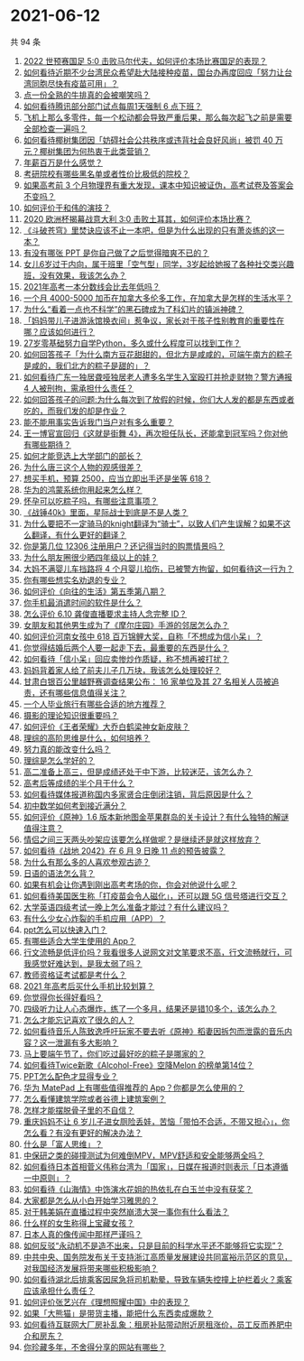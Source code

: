 # 2021-06-12

共 94 条

<!-- BEGIN -->
<!-- 最后更新时间 Sat Jun 12 2021 10:23:02 GMT+0800 (China Standard Time) -->

1. [2022 世预赛国足 5:0
   击败马尔代夫，如何评价本场比赛国足的表现？](https://www.zhihu.com/question/464568249)
2. [如何看待近期不少台湾民众希望赴大陆接种疫苗，国台办再度回应「努力让台湾同胞尽快有疫苗可用」？](https://www.zhihu.com/question/464418798)
3. [点一份全熟的牛排真的会被嘲笑吗？](https://www.zhihu.com/question/58762730)
4. [如何看待腾讯部分部门试点每周1天强制 6 点下班？](https://www.zhihu.com/question/464450515)
5. [飞机上那么多零件，每一个松动都会导致严重后果，那么每次起飞之前是需要全部检查一遍吗？](https://www.zhihu.com/question/463612668)
6. [如何看待椰树集团因「妨碍社会公共秩序或违背社会良好风尚」被罚 40
   万元？椰树集团为何热衷于此类营销？](https://www.zhihu.com/question/464473879)
7. [年薪百万是什么感觉？](https://www.zhihu.com/question/394637216)
8. [考研院校有哪些黑名单或者性价比极低的院校？](https://www.zhihu.com/question/280848134)
9. [如果高考前 3
   个月物理界有重大发现，课本中知识被证伪，高考试卷及答案会不变吗？](https://www.zhihu.com/question/463553981)
10. [如何评价于和伟的演技？](https://www.zhihu.com/question/48335002)
11. [2020 欧洲杯揭幕战意大利 3:0
    击败土耳其，如何评价本场比赛？](https://www.zhihu.com/question/464454217)
12. [《斗破苍穹》里焚诀应该不止一本吧，但是为什么出现的只有萧炎练的这一本？](https://www.zhihu.com/question/464059396)
13. [有没有哪张 PPT 是你自己做了之后觉得暗爽不已的？](https://www.zhihu.com/question/312454495)
14. [女儿6岁过于内向，属于班里「空气型」同学，3岁起给她报了各种社交类兴趣班，没有效果，我该怎么办？](https://www.zhihu.com/question/464021053)
15. [2021年高考一本分数线会比去年低吗？](https://www.zhihu.com/question/464003745)
16. [一个月 4000-5000
    加币在加拿大多伦多工作，在加拿大是怎样的生活水平？](https://www.zhihu.com/question/307481892)
17. [为什么“看着一点也不科学”的黑石碑成为了科幻片的镇派神碑？](https://www.zhihu.com/question/311303973)
18. [「妈妈带儿子进游泳馆换衣间」惹争议，家长对于孩子性别教育的重要性在哪？应该如何进行？](https://www.zhihu.com/question/464095184)
19. [27岁零基础努力自学Python，多久或什么程度可以找到工作？](https://www.zhihu.com/question/27690970)
20. [如何回答孩子「为什么南方豆花甜甜的，但北方是咸咸的，可端午南方的粽子是咸的，我们北方的粽子是甜的」？](https://www.zhihu.com/question/463726781)
21. [如何看待广东一独居聋哑独居老人遭多名学生入室殴打并抢走财物？警方通报 4
    人被刑拘，需承担什么责任？](https://www.zhihu.com/question/464245440)
22. [如何回答孩子的问题:为什么每次到了放假的时候，你们大人发的都是东西或者吃的，而我们发的却是作业？](https://www.zhihu.com/question/264436872)
23. [能不能用事实告诉我门当户对有多么重要？](https://www.zhihu.com/question/279552421)
24. [王一博官宣回归《这就是街舞
    4》，再次担任队长，还能拿到冠军吗？你对他有哪些期待？](https://www.zhihu.com/question/464293874)
25. [如何才能竞选上大学部门的部长？](https://www.zhihu.com/question/366935090)
26. [为什么唐三这个人物的观感很差？](https://www.zhihu.com/question/462263899)
27. [想买手机，预算 2500，应当立即出手还是坐等 618？](https://www.zhihu.com/question/449010803)
28. [华为的鸿蒙系统你用起来怎么样？](https://www.zhihu.com/question/459846239)
29. [怀孕可以吃粽子吗，有哪些注意事项？](https://www.zhihu.com/question/454782677)
30. [《战锤40k》里面，星际战士到底是不是人类？](https://www.zhihu.com/question/459046677)
31. [为什么要把不一定骑马的knight翻译为“骑士”，以致人们产生误解？如果不这么翻译，有什么更好的翻译？](https://www.zhihu.com/question/454202202)
32. [你是第几位 12306 注册用户？还记得当时的购票情景吗？](https://www.zhihu.com/question/464291082)
33. [为什么朋友圈很少晒四年级以上的娃？](https://www.zhihu.com/question/462953490)
34. [大妈不满婴儿车挡路将 4
    个月婴儿掐伤，已被警方拘留，如何看待这一行为？](https://www.zhihu.com/question/464404071)
35. [你有哪些想实名劝退的专业？](https://www.zhihu.com/question/463744125)
36. [如何评价《向往的生活》第五季第八期？](https://www.zhihu.com/question/464403699)
37. [你手机最消遣时间的软件是什么？](https://www.zhihu.com/question/355195888)
38. [怎么评价 6.10 龚俊直播要求主持人念完整 ID？](https://www.zhihu.com/question/464365051)
39. [女朋友和其他男生成为了《摩尔庄园》手游的邻居怎么办？](https://www.zhihu.com/question/463203335)
40. [如何评价河南女孩中 618
    百万锦鲤大奖，自称「不想成为信小呆」？](https://www.zhihu.com/question/464239351)
41. [你觉得结婚后两个人要一起走下去，最重要的东西是什么？](https://www.zhihu.com/question/462707693)
42. [如何看待「信小呆」回应卖惨炒作质疑，称不想再被打扰？](https://www.zhihu.com/question/463236322)
43. [妈妈背着家人给了前夫儿子几万块，我该怎么处理较好？](https://www.zhihu.com/question/463949860)
44. [甘肃白银百公里越野赛调查结果公布： 16 家单位及其 27
    名相关人员被追责，还有哪些信息值得关注？](https://www.zhihu.com/question/464487115)
45. [一个人毕业旅行有哪些合适的地方推荐？](https://www.zhihu.com/question/462789810)
46. [摄影的理论知识很重要吗？](https://www.zhihu.com/question/440382270)
47. [如何评价《王者荣耀》大乔白鹤梁神女新皮肤？](https://www.zhihu.com/question/464267687)
48. [理综的高阶思维是什么，如何培养？](https://www.zhihu.com/question/287426676)
49. [努力真的能改变什么吗？](https://www.zhihu.com/question/463071441)
50. [理综是怎么学好的？](https://www.zhihu.com/question/384748313)
51. [高二准备上高三，但是成绩还处于中下游，比较迷茫，该怎么办？](https://www.zhihu.com/question/462126835)
52. [高考后等成绩的半个月干什么？](https://www.zhihu.com/question/463996138)
53. [如何看待媒体报道称国内多家贤合庄倒闭注销，背后原因是什么？](https://www.zhihu.com/question/464128187)
54. [初中数学如何考到接近满分？](https://www.zhihu.com/question/268169984)
55. [如何评价《原神》1.6
    版本新地图金苹果群岛的关卡设计？有什么独特的解谜值得注意？](https://www.zhihu.com/question/464407978)
56. [情侣之间三天两头吵架应该要怎么样做呢？是继续还是就这样放弃？](https://www.zhihu.com/question/306964200)
57. [如何看待《战地 2042》在 6 月 9 日晚 11
    点的预告披露？](https://www.zhihu.com/question/464165512)
58. [为什么有那么多的人喜欢参观古迹？](https://www.zhihu.com/question/290915559)
59. [日语的语法怎么背？](https://www.zhihu.com/question/352141891)
60. [如果有机会让你遇到刚出高考考场的你，你会对他说什么呢？](https://www.zhihu.com/question/464165757)
61. [如何看待美国医生称「打疫苗会令人磁化」，还可以跟 5G
    信号塔进行交互？](https://www.zhihu.com/question/464299413)
62. [大学英语四级考试一晚上怎么准备才能过？有什么建议吗？](https://www.zhihu.com/question/360759673)
63. [有什么少女心炸裂的手机应用（APP）？](https://www.zhihu.com/question/307170527)
64. [ppt怎么可以快速入门？](https://www.zhihu.com/question/344423145)
65. [有哪些适合大学生使用的 App？](https://www.zhihu.com/question/21482079)
66. [行文流畅是低评价吗？我看很多人说网文对文笔要求不高，行文流畅就行，可我感觉好难达到，是我太弱了吗？](https://www.zhihu.com/question/463769238)
67. [教师资格证考试都是考什么？](https://www.zhihu.com/question/314936018)
68. [2021 年高考后买什么手机比较划算？](https://www.zhihu.com/question/463714731)
69. [你觉得你长得好看吗？](https://www.zhihu.com/question/429414606)
70. [四级听力让人心态爆炸，练了一个多月，结果还是错10多个，该怎么办？](https://www.zhihu.com/question/433197471)
71. [怎么才能忘记喜欢了很久的人？](https://www.zhihu.com/question/456682944)
72. [如何看待音乐人陈致逸呼吁玩家不要去听《原神》稻妻因拆包而泄露的音乐内容？这一泄漏有多大影响？](https://www.zhihu.com/question/464281976)
73. [马上要端午节了，你们吃过最好吃的粽子是哪家的？](https://www.zhihu.com/question/463583026)
74. [如何看待Twice新歌《Alcohol-Free》空降Melon
    的榜单第14位？](https://www.zhihu.com/question/464114702)
75. [PPT怎么配色才显得专业？](https://www.zhihu.com/question/22054234)
76. [华为 MatePad 上有哪些值得推荐的
    App？你都是怎么使用的？](https://www.zhihu.com/question/464395063)
77. [怎么看懂建筑学院或者谷德上建筑案例？](https://www.zhihu.com/question/461555865)
78. [怎样才能摆脱骨子里的不自信？](https://www.zhihu.com/question/327333707)
79. [重庆妈妈不让 6
    岁儿子进女厕险丢娃，苦恼「带怕不合适，不带又担心」，你怎么看？有没有更好的解决办法？](https://www.zhihu.com/question/463835106)
80. [什么是「富人思维」？](https://www.zhihu.com/question/26980854)
81. [中保研之类的碰撞测试为何难倒MPV，MPV舒适和安全能够两全吗？](https://www.zhihu.com/question/459111403)
82. [如何看待日本首相菅义伟称台湾为「国家」，日媒在报道时则表示「日本遵循一中原则」？](https://www.zhihu.com/question/464290695)
83. [如何看待《山海情》中饰演水花姐的热依扎在白玉兰中没有获奖？](https://www.zhihu.com/question/464344108)
84. [大家都是怎么从小白开始学习雅思的？](https://www.zhihu.com/question/288558270)
85. [对于韩美娟在直播过程中突然崩溃大哭一事你有什么看法？](https://www.zhihu.com/question/463914779)
86. [什么样的女生称得上宝藏女孩？](https://www.zhihu.com/question/315331056)
87. [日本人真的像传闻中那样严谨吗？](https://www.zhihu.com/question/20347612)
88. [如何反驳“永动机不是造不出来，只是目前的科学水平还不能够将它实现”？](https://www.zhihu.com/question/459256609)
89. [中共中央、国务院发布关于支持浙江高质量发展建设共同富裕示范区的意见，对我国经济发展将带来哪些积极影响？](https://www.zhihu.com/question/464319522)
90. [如何看待湖北后排乘客因尿急将司机勒晕，导致车辆失控撞上护栏着火？乘客应该承担什么责任？](https://www.zhihu.com/question/463527409)
91. [如何评价张艺兴在《理想照耀中国》中的表现？](https://www.zhihu.com/question/464195351)
92. [如果「大熊猫」是带货主播，能把什么东西卖成爆款？](https://www.zhihu.com/question/464055248)
93. [如何看待互联网大厂房补乱象：租房补贴带动附近房租涨价，员工反而养肥中介和房东？](https://www.zhihu.com/question/464358170)
94. [你珍藏多年，不舍得分享的网站有哪些？](https://www.zhihu.com/question/387667065)

<!-- END -->
